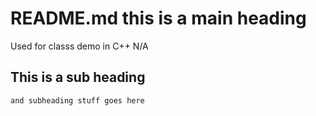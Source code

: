 # README.md this is a main heading #
Used for classs demo in C++
N/A
## This is a sub heading ##
    and subheading stuff goes here
